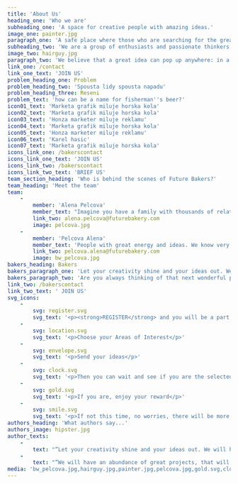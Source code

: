 ```yaml
---
title: 'About Us'
heading_one: 'Who we are'
subheading_one: 'A space for creative people with amazing ideas.'
image_one: painter.jpg
paragraph_one: 'A safe place where those who are searching for the great idea meet with the ones that have them. And where they have access not just to one amazing idea, but to several of them. A place, where the idea creators – who we call BAKERS get rewarded if their idea is selected by the client. We are a constantly growing group of bakers and creative thinkers. We believe it is important to provide a space for ideas and wonderful creations. We want to give everybody a chance to contribute. We believe the more idea makers we have, the more we can all move forward.'
subheading_two: 'We are a group of enthusiasts and passionate thinkers'
image_two: hairguy.jpg
paragraph_two: 'We believe that a great idea can pop up anywhere: in a bar, during a wonderfully peaceful weekend, while running, before going to bed, while chatting with your loved one, from a student, retiree or stay-at-home mom or dad.'
link_one: /contact
link_one_text: 'JOIN US'
problem_heading_one: Problem
problem_heading_two: 'Spousta lidy spousta napadu'
problem_heading_three: Reseni
problem_text: 'how can be a name for fisherman''s beer?'
icon01_text: 'Marketa grafik miluje horska kola'
icon02_text: 'Marketa grafik miluje horska kola'
icon03_text: 'Honza marketer miluje reklamu'
icon04_text: 'Marketa grafik miluje horska kola'
icon05_text: 'Honza marketer miluje reklamu'
icon06_text: 'Karel hasic'
icon07_text: 'Marketa grafik miluje horska kola'
icons_link_one: /bakerscontact
icons_link_one_text: 'JOIN US'
icons_link_two: /bakerscontact
icons_link_two_text: 'BRIEF US'
team_section_heading: 'Who is behind the scenes of Future Bakers?'
team_heading: 'Meet the team'
team:
    -
        member: 'Alena Pelcova'
        member_text: "Imagine you have a family with thousands of relatives. This is exactly the family Alena takes care of. Future Bakery family comprising of twenty five thousands people from the crowd. People with great energy and ideas.\r\nWe know very well that none of us is as smart as we all together. Also, that we are all creative. It’s enough to give impulse and it rolls off. This world is full of creativity, fresh and - for somebody - weird ideas and insights. Our work is to work well with this and give it all a life."
        link_two: alena.pelcova@futurebakery.com
        image: pelcova.jpg
    -
        member: 'Pelcova Alena'
        member_text: 'People with great energy and ideas. We know very well that none of us is as smart as we all together. Also, that we are all creative. It’s enough to give impulse and it rolls off. This world is full of creativity, fresh and - for somebody - weird ideas and insights. Our work is to work well with this and give it all a life. Imagine you have a family with thousands of relatives. This is exactly the family Alena takes care of. Future Bakery family comprising of twenty five thousands people from the crowd.'
        link_two: pelcova.alena@futurebakery.com
        image: bw_pelcova.jpg
bakers_heading: Bakers
bakers_paragraph_one: 'Let your creativity shine and your ideas out. We will have an abundance of great projects, that will inspire you. Help us solve them!! Have fun with it!'
bakers_paragraph_two: 'Are you always thinking of that next wonderful product or are you passionate about creativity, writing or digital design? Or you just love sharing your opinion.'
link_two: /bakerscontact
link_two_text: ' JOIN US'
svg_icons:
    -
        svg: register.svg
        svg_text: '<p><strong>REGISTER</strong> and you will be a part of our global creative family</p>'
    -
        svg: location.svg
        svg_text: '<p>Choose your Areas of Interest</p>'
    -
        svg: envelope.svg
        svg_text: '<p>Send your ideas</p>'
    -
        svg: clock.svg
        svg_text: '<p>Then you can wait and see if you are the selected baker</p>'
    -
        svg: gold.svg
        svg_text: '<p>If you are, enjoy your reward</p>'
    -
        svg: smile.svg
        svg_text: '<p>If not this time, no worries, there will be more projects</p>'
authors_heading: 'What authors say...'
authors_image: hipster.jpg
author_texts:
    -
        text: "”Let your creativity shine and your ideas out. We will have an abundance of great projects, that will inspire you. Help us solve them!! Have fun with it! Let your creativity shine and your ideas out. We will have an abundance of great projects, that will inspire you. Help us solve them!! Have fun with it! Let your creativity shine and your ideas out. We will have an abundance of great projects, that will inspire you. Help us solve them!! Have fun with it!Let your creativity shine and your ideas out. We will have an abundance of great projects, that will inspire you. Help us solve them!! Have fun with it! ”\_"
    -
        text: "”We will have an abundance of great projects, that will inspire you. Let your creativity shine and your ideas out. Help us solve them!! Have fun with it! Let your creativity shine and your ideas out. We will have an abundance of great projects, that will inspire you. Help us solve them!! Have fun with it! Let your creativity shine and your ideas out. We will have an abundance of great projects, that will inspire you. Help us solve them!! Have fun with it!Let your creativity shine and your ideas out. We will have an abundance of great projects, that will inspire you. Help us solve them!! Have fun with it! ”\_"
media: 'bw_pelcova.jpg,hairguy.jpg,painter.jpg,pelcova.jpg,gold.svg,clock.svg,envelope.svg,register.svg,location.svg,smile.svg,hipster.jpg,kid.jpg'
---
```


